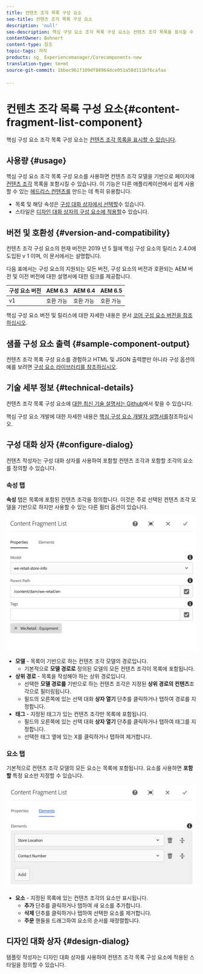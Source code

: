 ```yaml
---
title: 컨텐츠 조각 목록 구성 요소
seo-title: 컨텐츠 조각 목록 구성 요소
description: 'null'
seo-description: 핵심 구성 요소 조각 목록 구성 요소는 컨텐츠 조각 목록을 표시할 수 있습니다.
contentOwner: Bohnert
content-type: 참조
topic-tags: 저작
products: sg_ Experiencemanager/Corecomponents-new
translation-type: tm+mt
source-git-commit: 1bbec9b1f109df88964dce051a58d111bf6cafaa

---
```



# 컨텐츠 조각 목록 구성 요소{#content-fragment-list-component}

핵심 구성 요소 조각 목록 구성 요소는 [컨텐츠 조각 목록을 표시할 수 있습니다](https://helpx.adobe.com/experience-manager/6-5/assets/using/content-fragments.html).

## 사용량 {#usage}

핵심 구성 요소 조각 목록 구성 요소를 사용하면 컨텐츠 조각 모델을 기반으로 페이지에 [컨텐츠 조각](https://helpx.adobe.com/experience-manager/6-5/assets/using/content-fragments.html) 목록을 포함시킬 수 있습니다. 이 기능은 다른 애플리케이션에서 쉽게 사용할 수 있는 [헤드리스 컨텐츠를](https://helpx.adobe.com/experience-manager/6-5/sites/developing/user-guide.html?topic=/experience-manager/6-5/sites/developing/morehelp/headless.ug.js) 만드는 데 특히 유용합니다.

* 목록 및 해당 속성은 [구성 대화 상자에서 선택할](#configure-dialog)수 있습니다.
* 스타일은 [디자인 대화 상자의 구성 요소에 적용할](#design-dialog)수 있습니다.

## 버전 및 호환성 {#version-and-compatibility}

컨텐츠 조각 구성 요소의 현재 버전은 2019 년 5 월에 핵심 구성 요소의 릴리스 2.4.0에 도입된 v 1 이며, 이 문서에서는 설명합니다.

다음 표에서는 구성 요소의 지원되는 모든 버전, 구성 요소의 버전과 호환되는 AEM 버전 및 이전 버전에 대한 설명서에 대한 링크를 제공합니다.

| 구성 요소 버전 | AEM 6.3 | AEM 6.4 | AEM 6.5 |
|--- |--- |--- |---|
| v1 | 호환 가능 | 호환 가능 | 호환 가능 |

핵심 구성 요소 버전 및 릴리스에 대한 자세한 내용은 문서 [코어 구성 요소 버전을 참조하십시오](versions.md).

## 샘플 구성 요소 출력 {#sample-component-output}

컨텐츠 조각 목록 구성 요소를 경험하고 HTML 및 JSON 출력뿐만 아니라 구성 옵션의 예를 보려면 [구성 요소 라이브러리를 참조하십시오](http://opensource.adobe.com/aem-core-wcm-components/library/content-fragment-list.html).

## 기술 세부 정보 {#technical-details}

컨텐츠 조각 목록 구성 요소에 [대한 최신 기술 설명서는 Github](https://github.com/adobe/aem-core-wcm-components/blob/master/content/src/content/jcr_root/apps/core/wcm/components/contentfragmentlist/v1/contentfragmentlist)에서 찾을 수 있습니다.

핵심 구성 요소 개발에 대한 자세한 내용은 [핵심 구성 요소 개발자 설명서를](developing.md)참조하십시오.

## 구성 대화 상자 {#configure-dialog}

컨텐츠 작성자는 구성 대화 상자를 사용하여 포함할 컨텐츠 조각과 포함할 조각의 요소를 정의할 수 있습니다.

### 속성 탭

**속성** 탭은 목록에 포함된 컨텐츠 조각을 정의합니다. 이것은 주로 선택된 컨텐츠 조각 모델을 기반으로 하지만 사용할 수 있는 다른 필터 옵션이 있습니다.

![](assets/screen-shot-2019-05-08-10.47.19.png)

* **모델** - 목록이 기반으로 하는 컨텐츠 조각 모델의 경로입니다.
   * 기본적으로 **모델 경로로** 정의된 모델의 모든 컨텐츠 조각이 목록에 포함됩니다.
* **상위 경로** - 목록을 작성해야 하는 상위 경로입니다.
   * 선택한 **모델 경로를** 기반으로 하는 컨텐츠 조각은 지정된 **상위 경로의 컨텐츠**조각으로 필터링됩니다.
   * 필드의 오른쪽에 있는 선택 대화 **상자 열기** 단추를 클릭하거나 탭하여 경로를 지정합니다.
* **태그** - 지정된 태그가 있는 컨텐츠 조각만 목록에 포함됩니다.
   * 필드의 오른쪽에 있는 선택 대화 **상자 열기** 단추를 클릭하거나 탭하여 태그를 지정합니다.
   * 선택한 태그 옆에 있는 X를 클릭하거나 탭하여 제거합니다.


### 요소 탭

기본적으로 컨텐츠 조각 모델의 모든 요소는 목록에 포함됩니다. 요소를 사용하면 **포함할** 특정 요소만 지정할 수 있습니다.

![](assets/screen-shot-2019-05-08-10.47.34.png)

* **요소** - 지정된 목록에 있는 컨텐츠 조각의 요소만 표시됩니다.
   * **추가** 단추를 클릭하거나 탭하여 새 요소를 추가합니다.
   * **삭제** 단추를 클릭하거나 탭하여 선택한 요소를 제거합니다.
   * **주문** 핸들을 드래그하여 요소의 순서를 재정렬합니다.

## 디자인 대화 상자 {#design-dialog}

템플릿 작성자는 디자인 대화 상자를 사용하여 컨텐츠 조각 목록 구성 요소에 적용된 스타일을 정의할 수 있습니다.